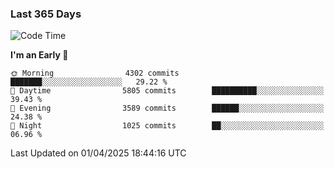 ### Last 365 Days
<!--START_SECTION:waka-->
![Code Time](http://img.shields.io/badge/Code%20Time-940%20hrs%2042%20mins-blue)

**I'm an Early 🐤** 

```text
🌞 Morning                4302 commits        ███████░░░░░░░░░░░░░░░░░░   29.22 % 
🌆 Daytime                5805 commits        ██████████░░░░░░░░░░░░░░░   39.43 % 
🌃 Evening                3589 commits        ██████░░░░░░░░░░░░░░░░░░░   24.38 % 
🌙 Night                  1025 commits        ██░░░░░░░░░░░░░░░░░░░░░░░   06.96 % 
```



 Last Updated on 01/04/2025 18:44:16 UTC
<!--END_SECTION:waka-->

<!--
**BrianCurliss/BrianCurliss** is a ✨ _special_ ✨ repository because its `README.md` (this file) appears on your GitHub profile.

Here are some ideas to get you started:

- 🔭 I’m currently working on ...
- 🌱 I’m currently learning ...
- 👯 I’m looking to collaborate on ...
- 🤔 I’m looking for help with ...
- 💬 Ask me about ...
- 📫 How to reach me: ...
- 😄 Pronouns: ...
- ⚡ Fun fact: ...
-->
